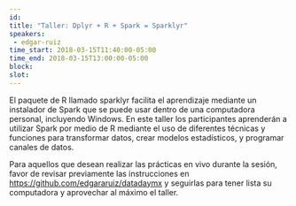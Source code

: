 ```yaml
---
id: 
title: "Taller: Dplyr + R + Spark = Sparklyr"
speakers:
 - edgar-ruiz
time_start: 2018-03-15T11:40:00-05:00
time_end: 2018-03-15T13:00:00-05:00
block: 
slot: 
---
```


El paquete de R llamado sparklyr facilita el aprendizaje mediante un instalador de Spark que se puede usar dentro de una computadora personal, incluyendo Windows. En este taller los participantes aprenderán a utilizar Spark por medio de R mediante el uso de diferentes técnicas y funciones para transformar datos, crear modelos estadísticos, y programar canales de datos.

Para aquellos que desean realizar las prácticas en vivo durante la sesión, favor de revisar previamente las instrucciones en <a href="https://github.com/edgararuiz/datadaymx">https://github.com/edgararuiz/datadaymx</a> y seguirlas para tener lista su computadora y aprovechar al máximo el taller.
